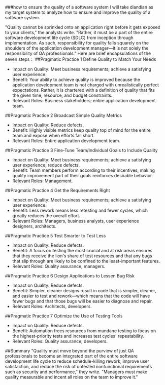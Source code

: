 ###how to ensure the quality of a software system
I will take diandian as my target system to analyze how to ensure and improve the quality of a software system.

"Quality cannot be sprinkled onto an application right before it gets exposed to your clients," the analysts write. "Rather, it must be a part of the entire software development life cycle (SDLC) from inception through implementation. As such, responsibility for quality falls squarely on the shoulders of the application development manager—it is not solely the responsibility of QA professionals." Here are brief encapsulations of the seven steps：
##Pragmatic Practice 1 Define Quality to Match Your Needs 
- Impact on Quality: Meet business requirements; achieve a satisfying user experience. 
- Benefit: Your ability to achieve quality is improved because the application development team is not charged with unrealistically perfect expectations. Rather, it is chartered with a definition of quality that fits the given time, resource, and budget constraints. 
- Relevant Roles: Business stakeholders; entire application development team.

##Pragmatic Practice 2 Broadcast Simple Quality Metrics 
- Impact on Quality: Reduce defects. 
- Benefit: Highly visible metrics keep quality top of mind for the entire team and expose when efforts fall short. 
- Relevant Roles: Entire application development team.

##Pragmatic Practice 3 Fine-Tune Team/Individual Goals to Include Quality 
- Impact on Quality: Meet business requirements; achieve a satisfying user experience; reduce defects. 
- Benefit: Team members perform according to their incentives, making quality improvement part of their goals reinforces desirable behavior. 
- Relevant Roles: Management.

##Pragmatic Practice 4 Get the Requirements Right 
- Impact on Quality: Meet business requirements; achieve a satisfying user experience. 
- Benefit: Less rework means less retesting and fewer cycles, which greatly reduces the overall effort. 
- Relevant Roles: Managers, business analysts, user experience designers, architects.

##Pragmatic Practice 5 Test Smarter to Test Less 
- Impact on Quality: Reduce defects. 
- Benefit: A focus on testing the most crucial and at risk areas ensures that they receive the lion's share of test resources and that any bugs that slip through are likely to be confined to the least-important features. 
- Relevant Roles: Quality assurance, managers.

##Pragmatic Practice 6 Design Applications to Lessen Bug Risk 
- Impact on Quality: Reduce defects. 
- Benefit: Simpler, cleaner designs result in code that is simpler, cleaner, and easier to test and rework—which means that the code will have fewer bugs and that those bugs will be easier to diagnose and repair. 
- Relevant Roles: Architects, developers.

##Pragmatic Practice 7 Optimize the Use of Testing Tools 
- Impact on Quality: Reduce defects. 
- Benefit: Automation frees resources from mundane testing to focus on the highest-priority tests and increases test cycles' repeatability. 
- Relevant Roles: Quality assurance, developers.

##Summary
"Quality must move beyond the purview of just QA professionals to become an integrated part of the entire software development life cycle to reduce schedule-killing rework, improve user satisfaction, and reduce the risk of untested nonfunctional requirements such as security and performance," they write. "Managers must make quality measurable and incent all roles on the team to improve it."
